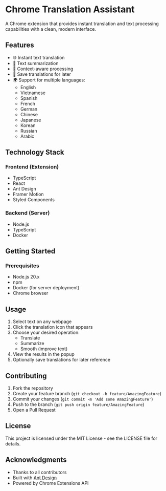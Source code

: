 # Chrome Translation Assistant

A Chrome extension that provides instant translation and text processing capabilities with a clean, modern interface.

## Features

- 🌐 Instant text translation
- 📝 Text summarization
- 🔄 Context-aware processing
- 💾 Save translations for later
- 🌍 Support for multiple languages:
  - English
  - Vietnamese
  - Spanish
  - French
  - German
  - Chinese
  - Japanese
  - Korean
  - Russian
  - Arabic

## Technology Stack

### Frontend (Extension)
- TypeScript
- React
- Ant Design
- Framer Motion
- Styled Components

### Backend (Server)
- Node.js
- TypeScript
- Docker

## Getting Started

### Prerequisites
- Node.js 20.x
- npm
- Docker (for server deployment)
- Chrome browser

## Usage

1. Select text on any webpage
2. Click the translation icon that appears
3. Choose your desired operation:
   - Translate
   - Summarize
   - Smooth (improve text)
4. View the results in the popup
5. Optionally save translations for later reference

## Contributing

1. Fork the repository
2. Create your feature branch (`git checkout -b feature/AmazingFeature`)
3. Commit your changes (`git commit -m 'Add some AmazingFeature'`)
4. Push to the branch (`git push origin feature/AmazingFeature`)
5. Open a Pull Request

## License

This project is licensed under the MIT License - see the LICENSE file for details.

## Acknowledgments

- Thanks to all contributors
- Built with [Ant Design](https://ant.design/)
- Powered by Chrome Extensions API
